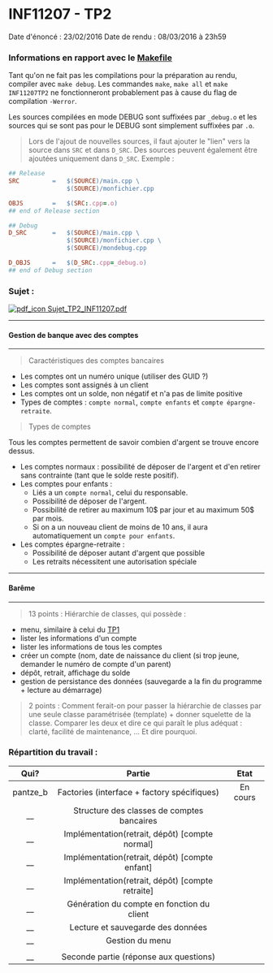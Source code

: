 INF11207 - TP2
===============

Date d'énoncé : 23/02/2016
Date de rendu : 08/03/2016 à 23h59

### Informations en rapport avec le [Makefile](https://github.com/pantzerbrendan/uqar/tree/master/INF11207/TP2/Makefile)

Tant qu'on ne fait pas les compilations pour la préparation au rendu, compiler avec `make debug`.
Les commandes `make`, `make all` et `make INF11207TP2` ne fonctionneront probablement pas à cause du flag de compilation `-Werror`.

Les sources compilées en mode DEBUG sont suffixées par `_debug.o` et les sources qui se sont pas pour le DEBUG sont simplement suffixées par `.o`.

> Lors de l'ajout de nouvelles sources, il faut ajouter le "lien" vers la source dans `SRC` et dans `D_SRC`. Des sources peuvent également être ajoutées uniquement dans `D_SRC`. Exemple :

```Makefile
## Release
SRC			=	$(SOURCE)/main.cpp \
				$(SOURCE)/monfichier.cpp

OBJS		=	$(SRC:.cpp=.o)
## end of Release section

## Debug
D_SRC		=	$(SOURCE)/main.cpp \
				$(SOURCE)/monfichier.cpp \
				$(SOURCE)/mondebug.cpp

D_OBJS		=	$(D_SRC:.cpp=_debug.o)
## end of Debug section
```


### Sujet :
[![pdf_icon](http://www.chambery-tourisme.com/wp-content/uploads/cache//noeStarter/images/50__50__auto__~wp-content~themes~chambery~images~icons~pdf.png) Sujet_TP2_INF11207.pdf](https://github.com/pantzerbrendan/uqar/tree/master/INF11207/TP2/sujet.pdf)

----
#### Gestion de banque avec des comptes
----

> Caractéristiques des comptes bancaires

* Les comptes ont un numéro unique (utiliser des GUID ?)
* Les comptes sont assignés à un client
* Les comptes ont un solde, non négatif et n'a pas de limite positive
* Types de comptes : `compte normal`, `compte enfants` et `compte épargne-retraite`.

> Types de comptes

Tous les comptes permettent de savoir combien d'argent se trouve encore dessus.

* Les comptes normaux : possibilité de déposer de l'argent et d'en retirer sans contrainte (tant que le solde reste positif).
* Les comptes pour enfants :
	- Liés a un `compte normal`, celui du responsable.
	- Possibilité de déposer de l'argent.
	- Possibilité de retirer au maximum 10\$ par jour et au maximum 50\$ par mois.
	- Si on a un nouveau client de moins de 10 ans, il aura automatiquement un `compte pour enfants`.
* Les comptes épargne-retraite :
	- Possibilité de déposer autant d'argent que possible
	- Les retraits nécessitent une autorisation spéciale

----
#### Barême
----
> 13 points : Hiérarchie de classes, qui possède :

* menu, similaire à celui du [TP1](https://github.com/pantzerbrendan/uqar/tree/master/INF11207/TP1)
* lister les informations d'un compte
* lister les informations de tous les comptes
* créer un compte (nom, date de naissance du client (si trop jeune, demander le numéro de compte d'un parent)
*  dépôt, retrait, affichage du solde
* gestion de persistance des données (sauvegarde a la fin du programme + lecture au démarrage)

> 2 points : Comment ferait-on pour passer la hiérarchie de classes par une seule classe paramétrisée (template) + donner squelette de la classe. Comparer les deux et dire ce qui paraît le plus adéquat : clarté, facilité de maintenance, ... Et dire pourquoi.

### Répartition du travail :

| Qui? | Partie | Etat |
| :----: | :----: | :----: |
| pantze_b | Factories (interface + factory spécifiques) | En cours |
| __ | Structure des classes de comptes bancaires |  |
| __ | Implémentation(retrait, dépôt) [compte normal] |  |
| __ | Implémentation(retrait, dépôt) [compte enfant] |  |
| __ | Implémentation(retrait, dépôt) [compte retraite] |  |
| __ | Génération du compte en fonction du client |  |
| __ | Lecture et sauvegarde des données |  |
| __ | Gestion du menu |  |
| | | |
| __ | Seconde partie (réponse aux questions) |  |
